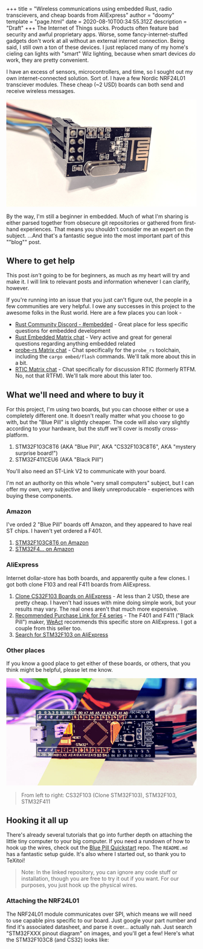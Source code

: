+++
title = "Wireless communications using embedded Rust, radio transcievers, and cheap boards from AliExpress"
author = "doomy"
template = "page.html"
date = 2020-08-10T00:34:55.312Z
description = "Draft"
+++
The Internet of Things sucks. Products often feature bad security and awful proprietary apps. Worse, some fancy-internet-stuffed gadgets don't work at all without an external internet connection. Being said, I still own a ton of these devices. I just replaced many of my home's cieling can lights with "smart" Wiz lighting, because when smart devices *do* work, they are pretty convenient.

I have an excess of sensors, microcontrollers, and time, so I sought out my own internet-connected solution. Sort of. I have a few Nordic NRF24L01 transciever modules. These cheap (~2 USD) boards can both send and receive wireless messages.

![The NRF24L01 Radio Transciever module with wires plugged into its header pins](/static/uploads/img_20200809_222058.jpg)

By the way, I'm still a beginner in embedded. Much of what I'm sharing is either parsed together from obsecure git repositories or gathered from first-hand experiences. That means you shouldn't consider me an expert on the subject. ...And that's a fantastic segue into the most important part of this ""blog"" post.

## Where to get help

This post *isn't* going to be for beginners, as much as my heart will try and make it. I will link to relevant posts and information whenever I can clarify, however.

If you're running into an issue that you just can't figure out, the people in a few communities are very helpful. I owe any successes in this project to the awesome folks in the Rust world. Here are a few places you can look -

* [Rust Community Discord - #embedded](https://discord.gg/VGxEtjH) - Great place for less specific questions for embedded development
* [Rust Embedded Matrix chat](https://matrix.to/#/!BHcierreUuwCMxVqOf:matrix.org?via=matrix.org&via=chat.berline.rs&via=fairydust.space) - Very active and great for general questions regarding anything embedded related
* [probe-rs Matrix chat](https://matrix.to/#/!vhKMWjizPZBgKeknOo:matrix.org?via=matrix.org&via=chat.berline.rs&via=oxide.computer) - Chat specifically for the `probe_rs` toolchain, including the `cargo embed/flash` commands. We'll talk more about this in a bit.
* [RTIC Matrix chat](https://matrix.to/#/!yafYEipFNsXDdwiHMT:matrix.org?via=matrix.org&via=chat.berline.rs&via=hackerspaces.be) - Chat specifically for discussion RTIC (formerly RTFM. No, not that RTFM). We'll talk more about this later too.

## What we'll need and where to buy it

For this project, I'm using two boards, but you can choose either or use a completely different one. It doesn't really matter what you choose to go with, but the "Blue Pill" is slightly cheaper. The code will also vary slightly according to your hardware, but the stuff we'll cover is mostly cross-platform.

1. STM32F103C8T6 (AKA "Blue Pill", AKA "CS32F103C8T6", AKA "mystery surprise board!")
2. STM32F411CEU6 (AKA "Black Pill")

You'll also need an ST-Link V2 to communicate with your board. 

I'm not an authority on this whole "very small computers" subject, but I can offer my own, very subjective and likely unreproducable - experiences with buying these components.

### Amazon

I've orded 2 "Blue Pill" boards off Amazon, and they appeared to have real ST chips. I haven't yet ordered a F401.

1. [STM32F103C8T6 on Amazon](https://www.amazon.com/s?k=stm32f103c8t6&i=electronics)
2. [STM32F4... on Amazon](https://www.amazon.com/s?k=STM32F4&i=electronics&ref=nb_sb_noss)

### AliExpress

Internet dollar-store has both boards, and apparently quite a few clones. I got both clone F103 and real F411 boards from AliExpress. 

1. [Clone CS32F103 Boards on AliExpress](https://www.aliexpress.com/item/32478120209.html) - At less than 2 USD, these are pretty cheap. I haven't had issues with mine doing simple work, but your results may vary. The real ones aren't that much more expensive.
2. [Recommended Purchase Link for F4 series](https://www.aliexpress.com/item/4000346695587.html) - The F401 and F411 ("Black Pill") maker, [WeAct](https://github.com/WeActTC/MiniF4-STM32F4x1) recommends this specific store on AliExpress. I got a couple from this seller too.
3. [Search for STM32F103 on AliExpress](https://www.aliexpress.com/wholesale?SearchText=STM32F103c8t6)

### Other places

If you know a good place to get either of these boards, or others, that you think might be helpful, please let me know.

![From left to right: CS32F103 (Clone STM32F103), STM32F103, STM32F411](/static/uploads/together.jpg)

> From left to right: CS32F103 (Clone STM32F103), STM32F103, STM32F411

## Hooking it all up

There's already several tutorials that go into further depth on attaching the little tiny computer to your big computer. If you need a rundown of how to hook up the wires, check out the [Blue Pill Quickstart](https://github.com/TeXitoi/blue-pill-quickstart) repo.  The `README.md` has a fantastic setup guide. It's also where I started out, so thank you to TeXitoi!

> Note: In the linked repository, you can ignore any code stuff or installation, though you are free to try it out if you want. For our purposes, you just hook up the physical wires. 

### Attaching the NRF24L01

The NRF24L01 module communicates over SPI, which means we will need to use capable pins specific to our board. Just google your part number and find it's associated datasheet, and parse it over... actually nah. Just search "STM32FXXX pinout diagram" on images, and you'll get a few! Here's what the STM32F103C8 (and CS32) looks like:




